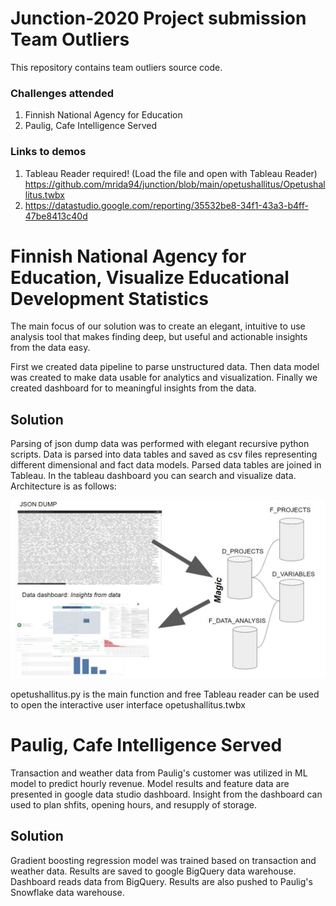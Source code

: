 # Junction-2020 Project submission Team Outliers
This repository contains team outliers source code.
### Challenges attended
1. Finnish National Agency for Education
2. Paulig, Cafe Intelligence Served

### Links to demos
1. Tableau Reader required! (Load the file and open with Tableau Reader) https://github.com/mrida94/junction/blob/main/opetushallitus/Opetushallitus.twbx
2. https://datastudio.google.com/reporting/35532be8-34f1-43a3-b4ff-47be8413c40d


# Finnish National Agency for Education, Visualize Educational Development Statistics


The main focus of our solution was to create an elegant, intuitive to use analysis tool that
makes finding deep, but useful and actionable insights from the data easy.

First we created data pipeline to parse unstructured data. Then data model was created to make data usable for analytics and visualization. Finally we created dashboard for to meaningful insights from the data. 

## Solution

Parsing of json dump data was performed with elegant recursive python scripts. Data is parsed into data tables and saved as csv files representing different dimensional and fact data models. Parsed data tables are joined in Tableau. In the tableau dashboard you can search and visualize data. Architecture is as follows: 

![alt text](https://github.com/mrida94/junction/blob/main/opetushallitus/architecture.JPG) 

opetushallitus.py is the main function and free Tableau reader can be used to open the interactive user interface opetushallitus.twbx 

# Paulig, Cafe Intelligence Served

Transaction and weather data from Paulig's customer was utilized in ML model to predict hourly revenue. Model results and feature data are presented in google data studio dashboard. Insight from the dashboard can used to plan shfits, opening hours, and resupply of storage.

## Solution
Gradient boosting regression model was trained based on transaction and weather data. Results are saved to google BigQuery data warehouse. Dashboard reads data from BigQuery. Results are also pushed to Paulig's Snowflake data warehouse.
